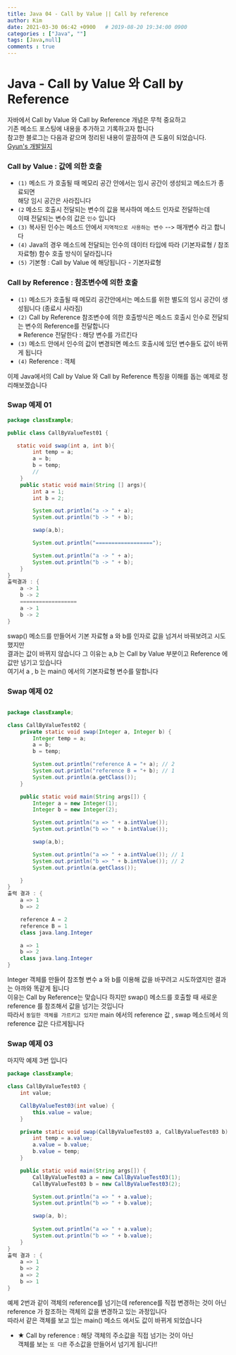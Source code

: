 ```yaml
---
title: Java 04 - Call by Value || Call by reference
author: Kim
date: 2021-03-30 06:42 +0900   # 2019-08-20 19:34:00 0900
categories : ["Java", ""]
tags: [Java,null]
comments : true
---
```



# Java - Call by Value 와 Call by Reference 

자바에서 Call by Value 와 Call by Reference 개념은 무척 중요하고<br>
기존 메소드 포스팅에 내용을 추가하고 기록하고자 합니다<br>
참고한 블로그는 다음과 같으며 정리된 내용이 깔끔하여 큰 도움이 되었습니다.<br>
<a href ="https://devlog-wjdrbs96.tistory.com/44">Gyun's 개발일지</a>

### Call by Value : 값에 의한 호출

* ```(1)``` 메소드 가 호출될 때 메모리 공간 안에서는 임시 공간이 생성되고 메소드가 종료되면<br>
  해당 임시 공간은 사라집니다<br>
* ```(2``` 메소드 호출시 전달되는 변수의 값을 복사하여 메소드 인자로 전달하는데<br>
  이때 전달되는 변수의 값은 ``` 인수 ``` 입니다 <br>
* ```(3)``` 복사된 인수는 메소드 안에서 ``` 지역적으로 사용하는 변수 ``` --> 매개변수 라고 합니다
* ```(4)``` Java의 경우 메소드에 전달되는 인수의 데이터 타입에 따라 (기본자료형 / 참조자료형) 함수 호출 방식이 달라집니다<br>
* ```(5)``` 기본형 : Call by Value 에 해당됩니다 - 기본자료형 

### Call by Reference : 참조변수에 의한 호출

* ```(1)``` 메소드가 호출될 때 메모리 공간안에서는 메소드를 위한 별도의 임시 공간이 생성됩니다 (종료시 사라짐)<br>
* ```(2)``` Call by Reference 참조변수에 의한 호출방식은 메소드 호출시 인수로 전달되는 변수의 Reference를 전달합니다<br>
           ※ Reference 전달한다 : 해당 변수를 가르킨다<br>
* ```(3)``` 메소드 안에서 인수의 값이 변경되면 메소드 호출시에 있던 변수들도 값이 바뀌게 됩니다<br>
* ```(4)``` Reference : 객체

이제 Java에서의 Call by Value 와 Call by Reference 특징을 이해를 돕는 예제로 정리해보겠습니다<br>


### Swap 예제 01

```java
package classExample;

public class CallByValueTest01 {

   static void swap(int a, int b){
        int temp = a;
        a = b;       
        b = temp;    
        // 
    }
    public static void main(String [] args){
        int a = 1;
        int b = 2;

        System.out.println("a -> " + a);
        System.out.println("b -> " + b);

        swap(a,b);

        System.out.println("==================");

        System.out.println("a -> " + a);
        System.out.println("b -> " + b);
    }
}
출력결과 : {
    a -> 1
    b -> 2
    ==================
    a -> 1
    b -> 2
}
```

swap() 메소드를 만들어서 기본 자료형 a 와 b를 인자로 값을 넘겨서 바꿔보려고 시도했지만<br>
결과는 값이 바뀌지 않습니다 그 이유는 a,b 는 Call by Value 부분이고 Reference 에 값만 넘기고 있습니다<br>
여기서 a , b 는 main() 에서의 기본자료형 변수를 말합니다<br>


### Swap 예제 02

```java

package classExample;

class CallByValueTest02 {
    private static void swap(Integer a, Integer b) {
        Integer temp = a;
        a = b;
        b = temp;

        System.out.println("reference A = "+ a); // 2
        System.out.println("reference B = "+ b); // 1
        System.out.println(a.getClass());
    }

    public static void main(String args[]) {
        Integer a = new Integer(1);
        Integer b = new Integer(2);

        System.out.println("a => " + a.intValue());
        System.out.println("b => " + b.intValue());

        swap(a,b);

        System.out.println("a => " + a.intValue()); // 1
        System.out.println("b => " + b.intValue()); // 2
        System.out.println(a.getClass());

    }
}
출력 결과 : {
    a => 1
    b => 2

    reference A = 2
    reference B = 1
    class java.lang.Integer

    a => 1
    b => 2
    class java.lang.Integer
}
```
Integer 객체를 만들어 참조형 변수 a 와 b를 이용해 값을 바꾸려고 시도하였지만 결과는 아까와 똑같게 됩니다<br>
이유는 Call by Reference는 맞습니다 하지만 swap() 메소드를 호출할 때 새로운 reference 를 참조해서 값을 넘기는 것입니다<br>
따라서 ```동일한 객체를 가르키고 있지만``` main 에서의 reference 값 , swap 메소드에서 의 reference 값은 다르게됩니다<br> 

### Swap 예제 03

마지막 예제 3번 입니다<br>

```java
package classExample;

class CallByValueTest03 {
    int value;

    CallByValueTest03(int value) {
        this.value = value;
    }

    private static void swap(CallByValueTest03 a, CallByValueTest03 b) {
        int temp = a.value;
        a.value = b.value;
        b.value = temp;
    }

    public static void main(String args[]) {
        CallByValueTest03 a = new CallByValueTest03(1);
        CallByValueTest03 b = new CallByValueTest03(2);

        System.out.println("a => " + a.value);
        System.out.println("b => " + b.value);

        swap(a, b);
        
        System.out.println("a => " + a.value);
        System.out.println("b => " + b.value);
    }
}
출력 결과 : {
    a => 1
    b => 2
    a => 2
    b => 1
}
```

예제 2번과 같이 객체의 reference를 넘기는데 reference를 직접 변경하는 것이 아닌<br>
reference 가 참조하는 객체의 값을 변경하고 있는 과정입니다<br>
따라서 같은 객체를 보고 있는 main() 메소드 에서도 값이 바뀌게 되었습니다<br>

* ★ Call by reference : 해당 객체의 주소값을 직접 넘기는 것이 아닌<br>
    객체를 보는 ``` 또 다른 ``` 주소값을 만들어서 넘기게 됩니다!!<br>
